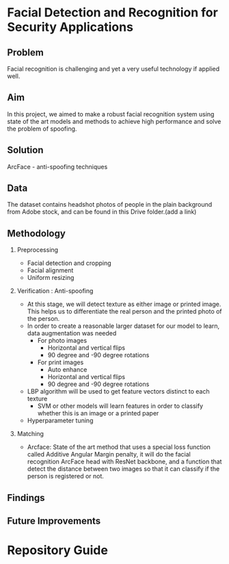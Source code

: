 # Facial Detection and Recognition for Security Applications

## Problem

Facial recognition is challenging and yet a very useful technology if applied well. 

## Aim

In this project, we aimed to make a robust facial recognition system using state of the art models and methods to achieve high performance and solve the problem of spoofing. 

## Solution

ArcFace - anti-spoofing techniques

## Data

The dataset contains headshot photos of people in the plain background from Adobe stock, and can be found in this Drive folder.(add a link)

## Methodology

1. Preprocessing
    * Facial detection and cropping
    * Facial alignment 
    * Uniform resizing 
 
2. Verification : Anti-spoofing
    * At this stage, we will detect texture as either image or printed image. This helps us to differentiate the real person and the printed photo of the person. 
    * In order to create a reasonable larger dataset for our model to learn, data augmentation was needed
      * For photo images
         * Horizontal and vertical flips
         * 90 degree and -90 degree rotations
      * For print images
         * Auto enhance
         * Horizontal and vertical flips 
         * 90 degree and -90 degree rotations
   * LBP algorithm will be used to get feature vectors distinct to each texture
      * SVM or other models will learn features in order to classify whether this is an image or a printed paper
   * Hyperparameter tuning
 
3. Matching
   * Arcface: State of the art method that uses a special loss function called Additive Angular Margin penalty, it will do the facial recognition
 ArcFace head with ResNet backbone, and a function that detect the distance between two images so that it can classify if the person is registered or not.

## Findings 

## Future Improvements

# Repository Guide




